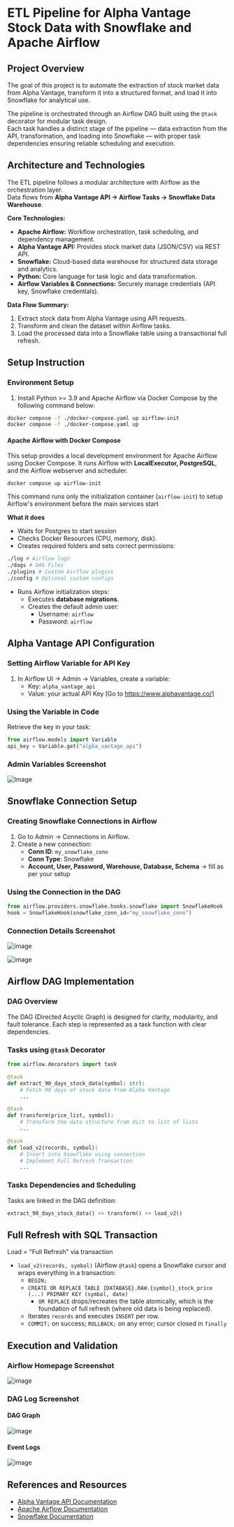 # ETL Pipeline for Alpha Vantage Stock Data with Snowflake and Apache Airflow

## Project Overview

The goal of this project is to automate the extraction of stock market data from Alpha Vantage, transform it into a structured format, and load it into Snowflake for analytical use.

The pipeline is orchestrated through an Airflow DAG built using the `@task` decorator for modular task design.  
Each task handles a distinct stage of the pipeline — data extraction from the API, transformation, and loading into Snowflake — with proper task dependencies ensuring reliable scheduling and execution.

## Architecture and Technologies

The ETL pipeline follows a modular architecture with Airflow as the orchestration layer.  
Data flows from **Alpha Vantage API → Airflow Tasks → Snowflake Data Warehouse**.

**Core Technologies:**

- **Apache Airflow:** Workflow orchestration, task scheduling, and dependency management.
- **Alpha Vantage API:** Provides stock market data (JSON/CSV) via REST API.
- **Snowflake:** Cloud-based data warehouse for structured data storage and analytics.
- **Python:** Core language for task logic and data transformation.
- **Airflow Variables & Connections:** Securely manage credentials (API key, Snowflake credentials).

**Data Flow Summary:**

1. Extract stock data from Alpha Vantage using API requests.
2. Transform and clean the dataset within Airflow tasks.
3. Load the processed data into a Snowflake table using a transactional full refresh.

## Setup Instruction

### Environment Setup

1. Install Python >= 3.9 and Apache Airflow via Docker Compose by the following command below:

```bash
docker compose -f ./docker-compose.yaml up airflow-init
docker compose -f ./docker-compose.yaml up
```

#### Apache Airflow with Docker Compose

This setup provides a local development environment for Apache Airflow using Docker Compose.
It runs Airflow with **LocalExecutor, PostgreSQL**, and the Airflow webserver and scheduler.

`docker compose up airflow-init`

This command runs only the initialization container (`airflow-init`) to setup Airflow's environment before the main services start

**What it does**

- Waits for Postgres to start session
- Checks Docker Resources (CPU, memory, disk).
- Creates required folders and sets correct permissions:

```bash
./log # Airflow logs
./dags # DAG Files
./plugins # Custom Airflow plugins
./config # Optional custom configs
```

- Runs Airflow initialization steps:
  - Executes **database migrations**.
  - Creates the default admin user:
    - Username: `airflow`
    - Password: `airflow`

## Alpha Vantage API Configuration

### Setting Airflow Variable for API Key

1. In Airflow UI -> Admin -> Variables, create a variable:
   - Key: `alpha_vantage_api`
   - Value: your actual API Key [Go to https://www.alphavantage.co/]

### Using the Variable in Code

Retrieve the key in your task:

```python
from airflow.models import Variable
api_key = Variable.get("alpha_vantage_api")
```

### Admin Variables Screenshot

![Image](https://raw.githubusercontent.com/aakashvardhan/aakash-airflow-snowflake-dag/main/screenshots/list-variable-airflow.png)

## Snowflake Connection Setup

### Creating Snowflake Connections in Airflow

1. Go to Admin -> Connections in Airflow.
2. Create a new connection:
   - **Conn ID**: `my_snowflake_conn`
   - **Conn Type**: Snowflake
   - **Account, User, Password, Warehouse, Database, Schema** -> fill as per your setup

### Using the Connection in the DAG

```python
from airflow.providers.snowflake.hooks.snowflake import SnowflakeHook
hook = SnowflakeHook(snowflake_conn_id="my_snowflake_conn")
```

### Connection Details Screenshot

![image](https://raw.githubusercontent.com/aakashvardhan/aakash-airflow-snowflake-dag/main/screenshots/connection-credential.png)

![image](https://raw.githubusercontent.com/aakashvardhan/aakash-airflow-snowflake-dag/main/screenshots/airflow-connection-settings.png)

## Airflow DAG Implementation

### DAG Overview

The DAG (Directed Acyclic Graph) is designed for clarity, modularity, and fault tolerance. Each step is represented as a task function with clear dependencies.

### Tasks using `@task` Decorator

```python
from airflow.decorators import task

@task
def extract_90_days_stock_data(symbol: str):
    # Fetch 90 days of stock data from Alpha Vantage
    ...

@task
def transform(price_list, symbol):
    # Transform the data structure from dict to list of lists
    ...

@task
def load_v2(records, symbol):
    # Insert into Snowflake using connection
    # Implement Full Refresh Transaction
    ...
```

### Tasks Dependencies and Scheduling

Tasks are linked in the DAG definition:

```python
extract_90_days_stock_data() >> transform() >> load_v2()
```

## Full Refresh with SQL Transaction

Load = "Full Refresh" via transaction

- `load_v2(records, symbol)` (Airflow `@task`) opens a Snowflake cursor and wraps everything in a transaction:
  - `BEGIN;`
  - `CREATE OR REPLACE TABLE {DATABASE}.RAW.{symbol}_stock_price (...) PRIMARY KEY (symbol, date)`
    - `OR REPLACE` drops/recreates the table atomically, which is the foundation of full refresh (where old data is being replaced).
  - Iterates `records` and executes `INSERT` per row.
  - `COMMIT;` on success; `ROLLBACK;` on any error; cursor closed in `finally`

## Execution and Validation

### Airflow Homepage Screenshot

![image](https://raw.githubusercontent.com/aakashvardhan/aakash-airflow-snowflake-dag/main/screenshots/triggered-dag.png)

### DAG Log Screenshot

#### DAG Graph

![image](https://raw.githubusercontent.com/aakashvardhan/aakash-airflow-snowflake-dag/main/screenshots/airflow-dag-graph.png)

#### Event Logs

![image](https://raw.githubusercontent.com/aakashvardhan/aakash-airflow-snowflake-dag/main/screenshots/event-log.png)

## References and Resources

- [Alpha Vantage API Documentation](https://www.alphavantage.co/documentation/)
- [Apache Airflow Documentation](https://airflow.apache.org/docs/)
- [Snowflake Documentation](https://docs.snowflake.com/)

